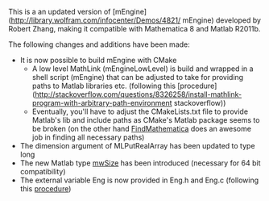 This is a an updated version of [mEngine](http://library.wolfram.com/infocenter/Demos/4821/ mEngine) developed by Robert Zhang, making it compatible with Mathematica 8 and Matlab R2011b.

The following changes and additions have been made:

* It is now possible to build mEngine with CMake
    - A low level MathLink (mEngineLowLevel) is build and wrapped in a shell script (mEngine) that can be adjusted to take for providing paths to Matlab libraries etc. (following this [procedure](http://stackoverflow.com/questions/8326258/install-mathlink-program-with-arbitrary-path-environment stackoverflow))
    - Eventually, you'll have to adjust the CMakeLists.txt file to provide Matlab's lib and include paths as  CMake's Matlab package seems to be broken (on the other hand [FindMathematica](https://github.com/sakra/FindMathematica) does an awesome job in finding all necessary paths)
* The dimension argument of MLPutRealArray has been updated to type long
* The new Matlab type [mwSize](http://www.mathworks.com/help/techdoc/apiref/mwsize.html) has been introduced (necessary for 64 bit compatibility)
* The external variable Eng is now provided in Eng.h and Eng.c (following this [procedure](http://stackoverflow.com/questions/875655/linking-extern-variables-in-c))

